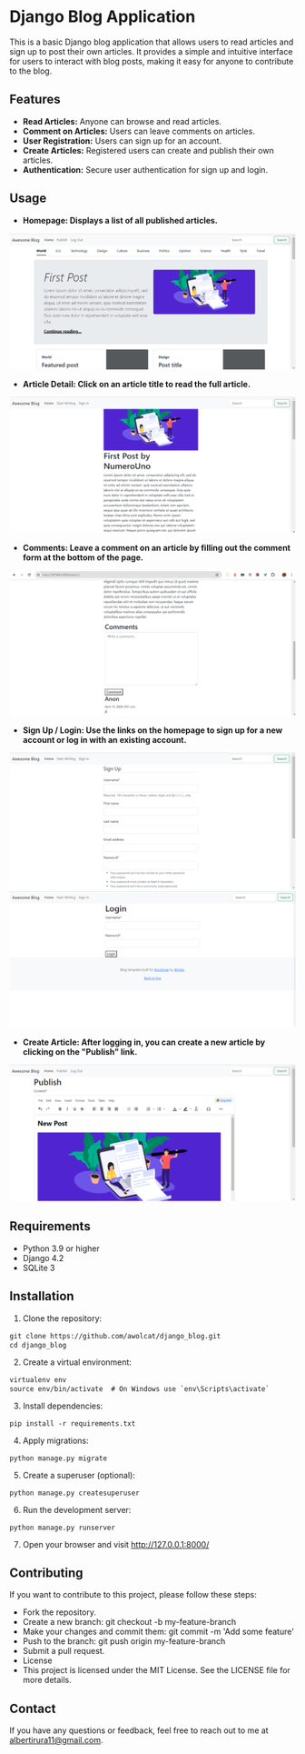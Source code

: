 # Django Blog Application

This is a basic Django blog application that allows users to read articles and sign up to post their own articles. It provides a simple and intuitive interface for users to interact with blog posts, making it easy for anyone to contribute to the blog.

## Features
- **Read Articles:** Anyone can browse and read articles.
- **Comment on Articles:** Users can leave comments on articles.
- **User Registration:** Users can sign up for an account.
- **Create Articles:** Registered users can create and publish their own articles.
- **Authentication:** Secure user authentication for sign up and login.

## Usage

- **Homepage: Displays a list of all published articles.**

![Home](./screenshots/home.png)

- **Article Detail: Click on an article title to read the full article.**

![Detail page](./screenshots/detail.png)

- **Comments: Leave a comment on an article by filling out the comment form at the bottom of the page.**

![Comment form](./screenshots/comment.png)

- **Sign Up / Login: Use the links on the homepage to sign up for a new account or log in with an existing account.**

![Sign up](./screenshots/signup.png) ![Login](./screenshots/login.png)

- **Create Article: After logging in, you can create a new article by clicking on the "Publish" link.**

![Publish page](./screenshots/publish.png)

## Requirements

- Python 3.9 or higher
- Django 4.2
- SQLite 3

## Installation

1. Clone the repository:

```
git clone https://github.com/awolcat/django_blog.git
cd django_blog
```

2. Create a virtual environment:

```
virtualenv env
source env/bin/activate  # On Windows use `env\Scripts\activate`
```

3. Install dependencies:

```
pip install -r requirements.txt
```

4. Apply migrations:

```
python manage.py migrate
```

5. Create a superuser (optional):

```
python manage.py createsuperuser
```

6. Run the development server:

```
python manage.py runserver
```

7. Open your browser and visit http://127.0.0.1:8000/


## Contributing
If you want to contribute to this project, please follow these steps:

- Fork the repository.
- Create a new branch: git checkout -b my-feature-branch
- Make your changes and commit them: git commit -m 'Add some feature'
- Push to the branch: git push origin my-feature-branch
- Submit a pull request.
- License
- This project is licensed under the MIT License. See the LICENSE file for more details.

## Contact
If you have any questions or feedback, feel free to reach out to me at albertirura11@gmail.com.